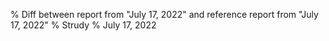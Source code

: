 % Diff between report from "July 17, 2022" and reference report from "July 17, 2022"
% Strudy
% July 17, 2022


